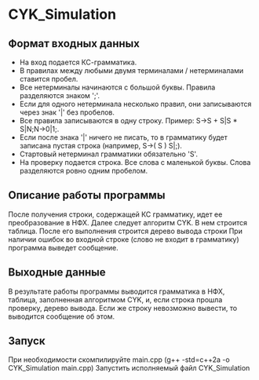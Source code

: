 # CYK_Simulation
## Формат входных данных
- На вход подается КС-грамматика.
- В правилах между любыми двумя терминалами / нетерминалами ставится пробел.
- Все нетерминалы начинаются с большой буквы. Правила разделяются знаком ';'.
- Если для одного нетерминала несколько правил, они записываются через знак '|' без пробелов.
- Все правила записываются в одну строку. Пример: S->S + S|S * S|N;N->0|1;. 
- Если после знака '|' ничего не писать, то в грамматику будет записана пустая строка (например, S->( S ) S|;).
- Стартовый нетерминал грамматики обязательно 'S'.
- На проверку подается строка. Все слова с маленькой буквы. Слова разделяются ровно одним пробелом.
## Описание работы программы
После получения строки, содержащей КС грамматику, идет ее преобразование в НФХ.
Далее следует алгоритм CYK. В нем строится таблица. После его выполнения строится дерево вывода строки
При наличии ошибок во входной строке (слово не входит в грамматику) программа выведет сообщение.
## Выходные данные
В результате работы программы выводится грамматика в НФХ, таблица, заполненная алгоритмом CYK, и, если строка прошла проверку, дерево вывода.
Если же строку невозможно вывести, то выводится сообщение об этом.
## Запуск
При необходимости скомпилируйте main.cpp (g++ -std=c++2a -o CYK_Simulation main.cpp)
Запустить исполняемый файл CYK_Simulation
